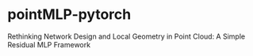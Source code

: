 # pointMLP-pytorch
Rethinking Network Design and Local Geometry in Point Cloud: A Simple Residual MLP Framework
